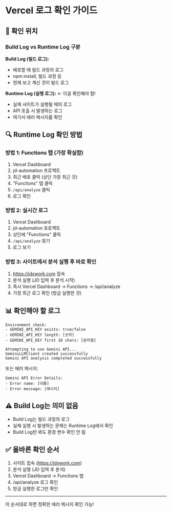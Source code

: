 # Vercel 로그 확인 가이드

## 📍 확인 위치

### Build Log vs Runtime Log 구분

**Build Log (빌드 로그):**
- 배포할 때 빌드 과정의 로그
- npm install, 빌드 과정 등
- 현재 보고 계신 것이 빌드 로그

**Runtime Log (실행 로그):** ← 이걸 확인해야 함!
- 실제 사이트가 실행될 때의 로그
- API 호출 시 발생하는 로그
- 여기서 에러 메시지를 확인

## 🔍 Runtime Log 확인 방법

### 방법 1: Functions 탭 (가장 확실함)

1. Vercel Dashboard
2. jd-automation 프로젝트
3. 최근 배포 클릭 (상단 가장 최근 것)
4. "Functions" 탭 클릭
5. `/api/analyze` 클릭
6. 로그 확인

### 방법 2: 실시간 로그

1. Vercel Dashboard  
2. jd-automation 프로젝트
3. 상단에 "Functions" 클릭
4. `/api/analyze` 찾기
5. 로그 보기

### 방법 3: 사이트에서 분석 실행 후 바로 확인

1. https://jdxwork.com 접속
2. 분석 실행 (JD 입력 후 분석 시작)
3. 즉시 Vercel Dashboard → Functions → /api/analyze
4. 가장 최근 로그 확인 (방금 실행한 것)

## 📊 확인해야 할 로그

```
Environment check:
- GEMINI_API_KEY exists: true/false
- GEMINI_API_KEY length: [숫자]
- GEMINI_API_KEY first 10 chars: [문자열]

Attempting to use Gemini API...
GeminiLLMClient created successfully
Gemini API analysis completed successfully
```

또는 에러 메시지:
```
Gemini API Error Details:
- Error name: [이름]
- Error message: [메시지]
```

## ⚠️ Build Log는 의미 없음

- Build Log는 빌드 과정의 로그
- 실제 실행 시 발생하는 문제는 Runtime Log에서 확인
- Build Log만 봐도 환경 변수 확인 안 됨

## ✅ 올바른 확인 순서

1. 사이트 접속 (https://jdxwork.com)
2. 분석 실행 (JD 입력 후 분석)
3. Vercel Dashboard → Functions 탭
4. /api/analyze 로그 확인
5. 방금 실행한 로그만 확인

---
이 순서대로 하면 정확한 에러 메시지 확인 가능!
